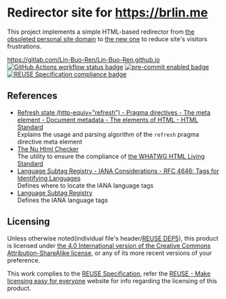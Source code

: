 # Redirector site for <https://brlin.me>

This project implements a simple HTML-based redirector from [the obsoleted personal site domain](https://Lin-Buo-Ren.github.io) to [the new one](https://brlin.me) to reduce site's visitors frustrations.

<https://gitlab.com/Lin-Buo-Ren/Lin-Buo-Ren.github.io>  
[![GitHub Actions workflow status badge](https://github.com/Lin-Buo-Ren/Lin-Buo-Ren.github.io/actions/workflows/check-potential-problems.yml/badge.svg "GitHub Actions workflow status")](https://github.com/Lin-Buo-Ren/Lin-Buo-Ren.github.io/actions/workflows/check-potential-problems.yml) [![pre-commit enabled badge](https://img.shields.io/badge/pre--commit-enabled-brightgreen?logo=pre-commit&logoColor=white "This project uses pre-commit to check potential problems")](https://pre-commit.com/) [![REUSE Specification compliance badge](https://api.reuse.software/badge/github.com/Lin-Buo-Ren/Lin-Buo-Ren.github.io "This project complies to the REUSE specification to decrease software licensing costs")](https://api.reuse.software/info/github.com/Lin-Buo-Ren/Lin-Buo-Ren.github.io)

## References

* [Refresh state (http-equiv="refresh") - Pragma directives - The meta element - Document metadata - The elements of HTML - HTML Standard](https://html.spec.whatwg.org/multipage/semantics.html#attr-meta-http-equiv-refresh)  
  Explains the usage and parsing algorithm of the `refresh` pragma directive meta element
* [The Nu Html Checker](https://validator.w3.org/nu/)  
  The utility to ensure the compliance of [the WHATWG HTML Living Standard](https://html.spec.whatwg.org/multipage/)
* [Language Subtag Registry - IANA Considerations - RFC 4646: Tags for Identifying Languages](https://www.rfc-editor.org/rfc/rfc4646#section-5.1)  
  Defines where to locate the IANA language tags
* [Language Subtag Registry](https://www.iana.org/assignments/language-subtag-registry/language-subtag-registry)  
  Defines the IANA language tags

## Licensing

Unless otherwise noted(individual file's header/[REUSE DEP5](.reuse/dep5)), this product is licensed under [the 4.0 International version of the Creative Commons Attribution-ShareAlike license](https://creativecommons.org/licenses/by-sa/4.0/), or any of its more recent versions of your preference.

This work complies to the [REUSE Specification](https://reuse.software/spec/), refer the [REUSE - Make licensing easy for everyone](https://reuse.software/) website for info regarding the licensing of this product.
